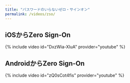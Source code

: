 ```yaml
---
title: "パスワードのいらないゼロ・サインオン"
permalink: /videos/zso/
---
```


## iOSからZero Sign-On
{% include video id="DxzWia-XluA" provider="youtube" %}

## AndroidからZero Sign-On
{% include video id="zQ0sCot4fis" provider="youtube" %}
